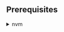 
## Prerequisites

<details><summary>nvm</summary>
   <p>
   Mac/Ubuntu
   ```bash
    curl -o- https://raw.githubusercontent.com/creationix/nvm/v0.33.0/install.sh | bash
   ```
   </p>
</details>
